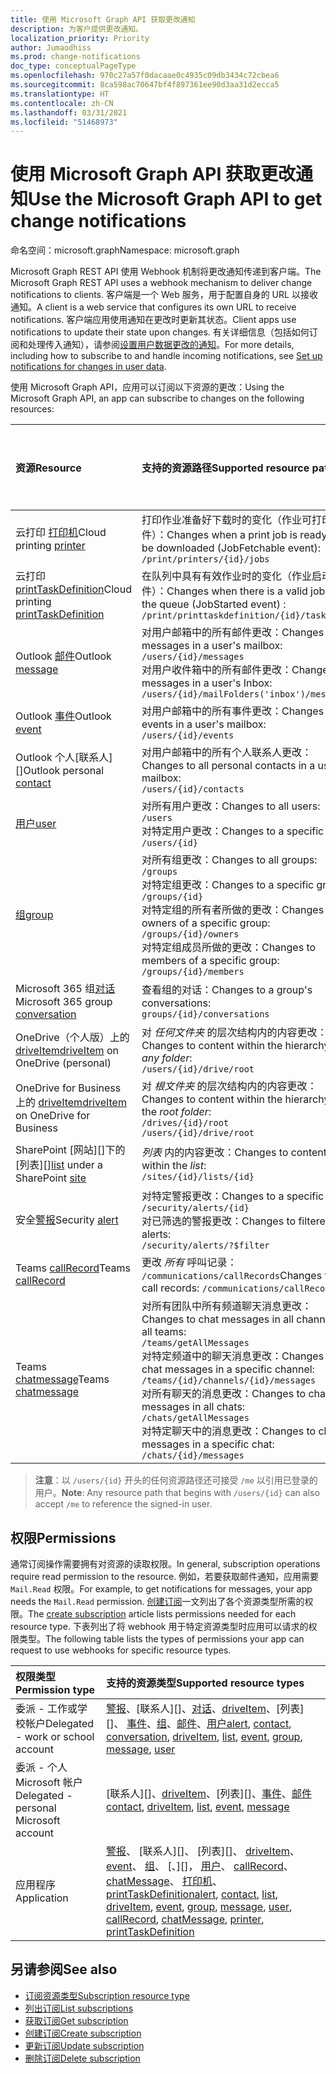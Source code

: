 ```yaml
---
title: 使用 Microsoft Graph API 获取更改通知
description: 为客户提供更改通知。
localization_priority: Priority
author: Jumaodhiss
ms.prod: change-notifications
doc_type: conceptualPageType
ms.openlocfilehash: 970c27a57f0dacaae0c4935c09db3434c72cbea6
ms.sourcegitcommit: 8ca598ac70647bf4f897361ee90d3aa31d2ecca5
ms.translationtype: HT
ms.contentlocale: zh-CN
ms.lasthandoff: 03/31/2021
ms.locfileid: "51468973"
---
```

# <a name="use-the-microsoft-graph-api-to-get-change-notifications"></a><span data-ttu-id="9f937-103">使用 Microsoft Graph API 获取更改通知</span><span class="sxs-lookup"><span data-stu-id="9f937-103">Use the Microsoft Graph API to get change notifications</span></span>

<span data-ttu-id="9f937-104">命名空间：microsoft.graph</span><span class="sxs-lookup"><span data-stu-id="9f937-104">Namespace: microsoft.graph</span></span>

<span data-ttu-id="9f937-105">Microsoft Graph REST API 使用 Webhook 机制将更改通知传递到客户端。</span><span class="sxs-lookup"><span data-stu-id="9f937-105">The Microsoft Graph REST API uses a webhook mechanism to deliver change notifications to clients.</span></span> <span data-ttu-id="9f937-106">客户端是一个 Web 服务，用于配置自身的 URL 以接收通知。</span><span class="sxs-lookup"><span data-stu-id="9f937-106">A client is a web service that configures its own URL to receive notifications.</span></span> <span data-ttu-id="9f937-107">客户端应用使用通知在更改时更新其状态。</span><span class="sxs-lookup"><span data-stu-id="9f937-107">Client apps use notifications to update their state upon changes.</span></span> <span data-ttu-id="9f937-108">有关详细信息（包括如何订阅和处理传入通知），请参阅[设置用户数据更改的通知](/graph/webhooks)。</span><span class="sxs-lookup"><span data-stu-id="9f937-108">For more details, including how to subscribe to and handle incoming notifications, see [Set up notifications for changes in user data](/graph/webhooks).</span></span>

<span data-ttu-id="9f937-109">使用 Microsoft Graph API，应用可以订阅以下资源的更改：</span><span class="sxs-lookup"><span data-stu-id="9f937-109">Using the Microsoft Graph API, an app can subscribe to changes on the following resources:</span></span>

| <span data-ttu-id="9f937-110">**资源**</span><span class="sxs-lookup"><span data-stu-id="9f937-110">**Resource**</span></span> | <span data-ttu-id="9f937-111">**支持的资源路径**</span><span class="sxs-lookup"><span data-stu-id="9f937-111">**Supported resource paths**</span></span> | <span data-ttu-id="9f937-112">**可包含在通知中的资源数据**</span><span class="sxs-lookup"><span data-stu-id="9f937-112">**Resource data can be included in notifications**</span></span>                  |
|:----------------|:------------|:-----------------------------------------|
| <span data-ttu-id="9f937-113">云打印 [打印机][]</span><span class="sxs-lookup"><span data-stu-id="9f937-113">Cloud printing [printer][]</span></span> | <span data-ttu-id="9f937-114">打印作业准备好下载时的变化（作业可打印事件）：</span><span class="sxs-lookup"><span data-stu-id="9f937-114">Changes when a print job is ready to be downloaded (JobFetchable event):</span></span><br>`/print/printers/{id}/jobs` | <span data-ttu-id="9f937-115">不支持</span><span class="sxs-lookup"><span data-stu-id="9f937-115">No</span></span> |
| <span data-ttu-id="9f937-116">云打印 [printTaskDefinition][]</span><span class="sxs-lookup"><span data-stu-id="9f937-116">Cloud printing [printTaskDefinition][]</span></span> | <span data-ttu-id="9f937-117">在队列中具有有效作业时的变化（作业启动事件）：</span><span class="sxs-lookup"><span data-stu-id="9f937-117">Changes when there is a valid job in the queue (JobStarted event) :</span></span><br>`/print/printtaskdefinition/{id}/tasks` | <span data-ttu-id="9f937-118">不支持</span><span class="sxs-lookup"><span data-stu-id="9f937-118">No</span></span> |
| <span data-ttu-id="9f937-119">Outlook [邮件][]</span><span class="sxs-lookup"><span data-stu-id="9f937-119">Outlook [message][]</span></span> | <span data-ttu-id="9f937-120">对用户邮箱中的所有邮件更改：</span><span class="sxs-lookup"><span data-stu-id="9f937-120">Changes to all messages in a user's mailbox:</span></span> <br>`/users/{id}/messages`<br><span data-ttu-id="9f937-121">对用户收件箱中的所有邮件更改：</span><span class="sxs-lookup"><span data-stu-id="9f937-121">Changes to messages in a user's Inbox:</span></span><br>`/users/{id}/mailFolders('inbox')/messages` | <span data-ttu-id="9f937-122">否</span><span class="sxs-lookup"><span data-stu-id="9f937-122">No</span></span> |
| <span data-ttu-id="9f937-123">Outlook [事件][]</span><span class="sxs-lookup"><span data-stu-id="9f937-123">Outlook [event][]</span></span> | <span data-ttu-id="9f937-124">对用户邮箱中的所有事件更改：</span><span class="sxs-lookup"><span data-stu-id="9f937-124">Changes to all events in a user's mailbox:</span></span><br>`/users/{id}/events` | <span data-ttu-id="9f937-125">否</span><span class="sxs-lookup"><span data-stu-id="9f937-125">No</span></span> |
| <span data-ttu-id="9f937-126">Outlook 个人[联系人][]</span><span class="sxs-lookup"><span data-stu-id="9f937-126">Outlook personal [contact][]</span></span> | <span data-ttu-id="9f937-127">对用户邮箱中的所有个人联系人更改：</span><span class="sxs-lookup"><span data-stu-id="9f937-127">Changes to all personal contacts in a user's mailbox:</span></span><br>`/users/{id}/contacts` | <span data-ttu-id="9f937-128">否</span><span class="sxs-lookup"><span data-stu-id="9f937-128">No</span></span> |
| <span data-ttu-id="9f937-129">[用户][]</span><span class="sxs-lookup"><span data-stu-id="9f937-129">[user][]</span></span> | <span data-ttu-id="9f937-130">对所有用户更改：</span><span class="sxs-lookup"><span data-stu-id="9f937-130">Changes to all users:</span></span><br>`/users` <br><span data-ttu-id="9f937-131">对特定用户更改：</span><span class="sxs-lookup"><span data-stu-id="9f937-131">Changes to a specific user:</span></span><br>`/users/{id}`| <span data-ttu-id="9f937-132">否</span><span class="sxs-lookup"><span data-stu-id="9f937-132">No</span></span> |
| <span data-ttu-id="9f937-133">[组][]</span><span class="sxs-lookup"><span data-stu-id="9f937-133">[group][]</span></span> | <span data-ttu-id="9f937-134">对所有组更改：</span><span class="sxs-lookup"><span data-stu-id="9f937-134">Changes to all groups:</span></span><br>`/groups` <br><span data-ttu-id="9f937-135">对特定组更改：</span><span class="sxs-lookup"><span data-stu-id="9f937-135">Changes to a specific group:</span></span><br>`/groups/{id}`<br><span data-ttu-id="9f937-136">对特定组的所有者所做的更改：</span><span class="sxs-lookup"><span data-stu-id="9f937-136">Changes to owners of a specific group:</span></span><br>`/groups/{id}/owners`<br><span data-ttu-id="9f937-137">对特定组成员所做的更改：</span><span class="sxs-lookup"><span data-stu-id="9f937-137">Changes to members of a specific group:</span></span><br>`/groups/{id}/members`  | <span data-ttu-id="9f937-138">否</span><span class="sxs-lookup"><span data-stu-id="9f937-138">No</span></span> |
| <span data-ttu-id="9f937-139">Microsoft 365 组[对话][]</span><span class="sxs-lookup"><span data-stu-id="9f937-139">Microsoft 365 group [conversation][]</span></span> | <span data-ttu-id="9f937-140">查看组的对话：</span><span class="sxs-lookup"><span data-stu-id="9f937-140">Changes to a group's conversations:</span></span><br>`groups/{id}/conversations` | <span data-ttu-id="9f937-141">否</span><span class="sxs-lookup"><span data-stu-id="9f937-141">No</span></span> |
| <span data-ttu-id="9f937-142">OneDrive（个人版）上的 [driveItem][]</span><span class="sxs-lookup"><span data-stu-id="9f937-142">[driveItem][] on OneDrive (personal)</span></span> | <span data-ttu-id="9f937-143">对 _任何文件夹_ 的层次结构内的内容更改：</span><span class="sxs-lookup"><span data-stu-id="9f937-143">Changes to content within the hierarchy of _any folder_:</span></span><br>`/users/{id}/drive/root` | <span data-ttu-id="9f937-144">否</span><span class="sxs-lookup"><span data-stu-id="9f937-144">No</span></span> |
| <span data-ttu-id="9f937-145">OneDrive for Business 上的 [driveItem][]</span><span class="sxs-lookup"><span data-stu-id="9f937-145">[driveItem][] on OneDrive for Business</span></span> | <span data-ttu-id="9f937-146">对 _根文件夹_ 的层次结构内的内容更改：</span><span class="sxs-lookup"><span data-stu-id="9f937-146">Changes to content within the hierarchy of the _root folder_:</span></span><br>`/drives/{id}/root`<br> `/users/{id}/drive/root` | <span data-ttu-id="9f937-147">否</span><span class="sxs-lookup"><span data-stu-id="9f937-147">No</span></span> |
| <span data-ttu-id="9f937-148">SharePoint [网站][]下的[列表][]</span><span class="sxs-lookup"><span data-stu-id="9f937-148">[list][] under a SharePoint [site][]</span></span> | <span data-ttu-id="9f937-149">_列表_ 内的内容更改：</span><span class="sxs-lookup"><span data-stu-id="9f937-149">Changes to content within the _list_:</span></span> <br>`/sites/{id}/lists/{id}` | <span data-ttu-id="9f937-150">否</span><span class="sxs-lookup"><span data-stu-id="9f937-150">No</span></span> |
| <span data-ttu-id="9f937-151">安全[警报][]</span><span class="sxs-lookup"><span data-stu-id="9f937-151">Security [alert][]</span></span> | <span data-ttu-id="9f937-152">对特定警报更改：</span><span class="sxs-lookup"><span data-stu-id="9f937-152">Changes to a specific alert:</span></span><br>`/security/alerts/{id}` <br><span data-ttu-id="9f937-153">对已筛选的警报更改：</span><span class="sxs-lookup"><span data-stu-id="9f937-153">Changes to filtered alerts:</span></span><br> `/security/alerts/?$filter`| <span data-ttu-id="9f937-154">否</span><span class="sxs-lookup"><span data-stu-id="9f937-154">No</span></span> |
| <span data-ttu-id="9f937-155">Teams [callRecord][]</span><span class="sxs-lookup"><span data-stu-id="9f937-155">Teams [callRecord][]</span></span> | <span data-ttu-id="9f937-156">更改 _所有_ 呼叫记录： `/communications/callRecords`</span><span class="sxs-lookup"><span data-stu-id="9f937-156">Changes to _all_ call records: `/communications/callRecords`</span></span> | <span data-ttu-id="9f937-157">否</span><span class="sxs-lookup"><span data-stu-id="9f937-157">No</span></span> |
| <span data-ttu-id="9f937-158">Teams [chatmessage][]</span><span class="sxs-lookup"><span data-stu-id="9f937-158">Teams [chatmessage][]</span></span> | <span data-ttu-id="9f937-159">对所有团队中所有频道聊天消息更改：</span><span class="sxs-lookup"><span data-stu-id="9f937-159">Changes to chat messages in all channels in all teams:</span></span><br>`/teams/getAllMessages` <br><span data-ttu-id="9f937-160">对特定频道中的聊天消息更改：</span><span class="sxs-lookup"><span data-stu-id="9f937-160">Changes to chat messages in a specific channel:</span></span><br>`/teams/{id}/channels/{id}/messages`<br><span data-ttu-id="9f937-161">对所有聊天的消息更改：</span><span class="sxs-lookup"><span data-stu-id="9f937-161">Changes to chat messages in all chats:</span></span><br>`/chats/getAllMessages` <br><span data-ttu-id="9f937-162">对特定聊天中的消息更改：</span><span class="sxs-lookup"><span data-stu-id="9f937-162">Changes to chat messages in a specific chat:</span></span><br>`/chats/{id}/messages` | <span data-ttu-id="9f937-163">是</span><span class="sxs-lookup"><span data-stu-id="9f937-163">Yes</span></span> |

> <span data-ttu-id="9f937-164">**注意**：以 `/users/{id}` 开头的任何资源路径还可接受 `/me` 以引用已登录的用户。</span><span class="sxs-lookup"><span data-stu-id="9f937-164">**Note**: Any resource path that begins with `/users/{id}` can also accept `/me` to reference the signed-in user.</span></span>

## <a name="permissions"></a><span data-ttu-id="9f937-165">权限</span><span class="sxs-lookup"><span data-stu-id="9f937-165">Permissions</span></span>

<span data-ttu-id="9f937-166">通常订阅操作需要拥有对资源的读取权限。</span><span class="sxs-lookup"><span data-stu-id="9f937-166">In general, subscription operations require read permission to the resource.</span></span> <span data-ttu-id="9f937-167">例如，若要获取邮件通知，应用需要 `Mail.Read` 权限。</span><span class="sxs-lookup"><span data-stu-id="9f937-167">For example, to get notifications for messages, your app needs the `Mail.Read` permission.</span></span> <span data-ttu-id="9f937-168">[创建订阅](../api/subscription-post-subscriptions.md)一文列出了各个资源类型所需的权限。</span><span class="sxs-lookup"><span data-stu-id="9f937-168">The [create subscription](../api/subscription-post-subscriptions.md) article lists permissions needed for each resource type.</span></span> <span data-ttu-id="9f937-169">下表列出了将 webhook 用于特定资源类型时应用可以请求的权限类型。</span><span class="sxs-lookup"><span data-stu-id="9f937-169">The following table lists the types of permissions your app can request to use webhooks for specific resource types.</span></span>

| <span data-ttu-id="9f937-170">权限类型</span><span class="sxs-lookup"><span data-stu-id="9f937-170">Permission type</span></span>                        | <span data-ttu-id="9f937-171">支持的资源类型</span><span class="sxs-lookup"><span data-stu-id="9f937-171">Supported resource types</span></span>                                                      |
| :------------------------------------- | :------------------------------------------------------------------------------------ |
| <span data-ttu-id="9f937-172">委派 - 工作或学校帐户</span><span class="sxs-lookup"><span data-stu-id="9f937-172">Delegated - work or school account</span></span>     | <span data-ttu-id="9f937-173">[警报][]、[联系人][]、[对话][]、[driveItem][]、[列表][]、 [事件][]、[组][]、[邮件][]、[用户][]</span><span class="sxs-lookup"><span data-stu-id="9f937-173">[alert][], [contact][], [conversation][], [driveItem][], [list][], [event][], [group][], [message][], [user][]</span></span>|
| <span data-ttu-id="9f937-174">委派 - 个人 Microsoft 帐户</span><span class="sxs-lookup"><span data-stu-id="9f937-174">Delegated - personal Microsoft account</span></span> | <span data-ttu-id="9f937-175">[联系人][]、[driveItem][]、[列表][]、[事件][]、[邮件][]</span><span class="sxs-lookup"><span data-stu-id="9f937-175">[contact][], [driveItem][], [list][], [event][], [message][]</span></span>                                        |
| <span data-ttu-id="9f937-176">应用程序</span><span class="sxs-lookup"><span data-stu-id="9f937-176">Application</span></span>                            | <span data-ttu-id="9f937-177">[警报][]、 [联系人][]、 [列表][]、 [driveItem][]、 [event][]、 [组][]、 [、][]， [用户][]、 [callRecord][]、 [chatMessage][]、 [打印机][]、 [printTaskDefinition][]</span><span class="sxs-lookup"><span data-stu-id="9f937-177">[alert][], [contact][], [list][], [driveItem][], [event][], [group][], [message][], [user][], [callRecord][], [chatMessage][], [printer][], [printTaskDefinition][]</span></span>|


## <a name="see-also"></a><span data-ttu-id="9f937-178">另请参阅</span><span class="sxs-lookup"><span data-stu-id="9f937-178">See also</span></span>

- [<span data-ttu-id="9f937-179">订阅资源类型</span><span class="sxs-lookup"><span data-stu-id="9f937-179">Subscription resource type</span></span>](./subscription.md)
- [<span data-ttu-id="9f937-180">列出订阅</span><span class="sxs-lookup"><span data-stu-id="9f937-180">List subscriptions</span></span>](../api/subscription-list.md)
- [<span data-ttu-id="9f937-181">获取订阅</span><span class="sxs-lookup"><span data-stu-id="9f937-181">Get subscription</span></span>](../api/subscription-get.md)
- [<span data-ttu-id="9f937-182">创建订阅</span><span class="sxs-lookup"><span data-stu-id="9f937-182">Create subscription</span></span>](../api/subscription-post-subscriptions.md)
- [<span data-ttu-id="9f937-183">更新订阅</span><span class="sxs-lookup"><span data-stu-id="9f937-183">Update subscription</span></span>](../api/subscription-update.md)
- [<span data-ttu-id="9f937-184">删除订阅</span><span class="sxs-lookup"><span data-stu-id="9f937-184">Delete subscription</span></span>](../api/subscription-delete.md)

[chatMessage]: ./chatmessage.md
[contact]: ./contact.md
[对话]: ./conversation.md
[conversation]: ./conversation.md
[driveItem]: ./driveitem.md
[list]: ./list.md
[site]: ./site.md
[事件]: ./event.md
[event]: ./event.md
[组]: ./group.md
[group]: ./group.md
[邮件]: ./message.md
[message]: ./message.md
[用户]: ./user.md
[user]: ./user.md
[callRecord]: ./callrecords-callrecord.md
[警报]: ./alert.md
[alert]: ./alert.md
[打印机]: ./printer.md
[printer]: ./printer.md
[printTaskDefinition]: ./printtaskdefinition.md

